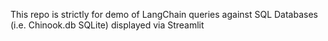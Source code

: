 This repo is strictly for demo of LangChain queries against SQL Databases (i.e. Chinook.db SQLite) displayed via Streamlit
